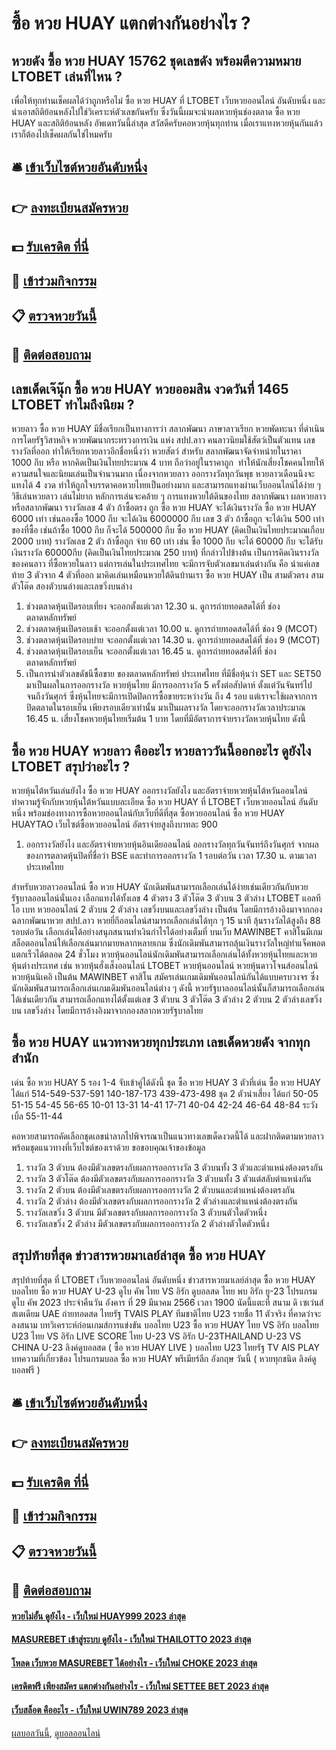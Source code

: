 # ซื้อ หวย HUAY แตกต่างกันอย่างไร ?
## หวยดัง ซื้อ หวย HUAY 15762 ชุดเลขดัง พร้อมตีความหมาย LTOBET เล่นที่ไหน ?
เพื่อให้ทุกท่านเช็คผลได้ว่าถูกหรือไม่ ซื้อ หวย HUAY ที่ LTOBET เว็บหวยออนไลน์ อันดับหนึ่ง และนำเอาสถิติย้อนหลังไปใช่วิเคราะห์ตัวเลขกันครับ
ซึ่งวันนี้ผมจะนำผลหวยหุ้นช่องตลาด ซื้อ หวย HUAY และสถิติย้อนหลัง อัพเดทวันนี้ล่าสุด
สวัสดีครับคอหวยหุ้นทุกท่าน เมื่อเราแทงหวยหุ้นกันแล้วเราก็ต้องไปเช็คผลกันใช่ไหมครับ

## 🛎 [เข้าเว็บไซต์หวยอันดับหนึ่ง](https://bit.ly/3BG5bNw)
## 👉 [ลงทะเบียนสมัครหวย](https://bit.ly/3BG5bNw)
## 💵 [รับเครดิต ที่นี่](https://bit.ly/3C3mvgS)
## 👑 [เข้าร่วมกิจกรรม](https://bit.ly/3C3mvgS)
## 📋 [ตรวจหวยวันนี้](https://bit.ly/3C3mvgS)
## 📱 [ติดต่อสอบถาม](https://bit.ly/3C3mvgS)

## เลขเด็ดเจ๊นุ๊ก ซื้อ หวย HUAY หวยออมสิน งวดวันที่ 1465 LTOBET ทำไมถึงนิยม ?
หวยลาว ซื้อ หวย HUAY มีชื่อเรียกเป็นทางการว่า สลากพัฒนา ภาษาลาวเรียก หวยพัดทะนา ที่ดำเนินการโดยรัฐวิสาหกิจ หวยพัฒนากระทรวงการเงิน แห่ง สปป.ลาว คนลาวนิยมใช้สัตว์เป็นตัวแทน เลขรางวัลที่ออก ทำให้เรียกหวยลาวอีกชื่อหนึ่งว่า หวยสัตว์ สำหรับ
สลากพัฒนาจัดจำหน่ายในราคา 1000 กีบ หรือ หากคิดเป็นเงินไทยประมาณ 4 บาท ถือว่าอยู่ในราคาถูก  ทำให้นักเสี่ยงโชคคนไทยให้ความสนใจและนิยมเล่นเป็นจำนวนมาก เนื่องจากหวยลาว ออกรางวัลทุกวันพุธ หวยลาวเดือนนึงจะแทงได้ 4 งวด ทำให้ถูกใจบรรดาคอหวยไทยเป็นอย่างมาก และสามารถแทงผ่านเว็บออนไลน์ได้ง่าย ๆ วิธีเล่นหวยลาว เล่นไม่ยาก หลักการเล่นจะคล้าย ๆ การแทงหวยใต้ดินของไทย
สลากพัฒนา
ผลหวยลาว หรือสลากพัฒนา
รางวัลเลข 4 ตัว ถ้าซื้อตรง ถูก ซื้อ หวย HUAY จะได้เงินรางวัล ซื้อ หวย HUAY 6000 เท่า เช่นลองซื้อ 1000 กีบ จะได้เงิน 6000000 กีบ
เลข 3 ตัว ถ้าซื้อถูก จะได้เงิน 500 เท่าของที่ซื้อ เช่นถ้าซื้อ 1000 กีบ ก็จะได้ 500000 กีบ ซื้อ หวย HUAY (คิดเป็นเงินไทยประมาณเกือบ 2000 บาท)
รางวัลเลข 2 ตัว ถ้าซื้อถูก จ่าย 60 เท่า เช่น ซื้อ 1000 กีบ จะได้ 60000 กีบ จะได้รับเงินรางวัล 60000กีบ (คิดเป็นเงินไทยประมาณ 250 บาท)
ที่กล่าวไปข้างต้น เป็นการคิดเงินรางวัลของคนลาว ที่ซื้อหวยในลาว แต่การเล่นในประเทศไทย จะมีการจับตัวเลขมาเล่นต่างกัน คือ นำแค่เลขท้าย 3 ตัวจาก 4 ตัวที่ออก มาคิดเล่นเหมือนหวยใต้ดินบ้านเรา ซื้อ หวย HUAY เป็น สามตัวตรง สามตัวโต๊ด สองตัวบนล่างและเลขวิ่งบนล่าง
1. ช่วงตลาดหุ้นเปิดรอบเที่ยง จะออกตั้งแต่เวลา 12.30 น. ดูการถ่ายทอดสดได้ที่ ช่อง ตลาดหลักทรัพย์
2. ช่วงตลาดหุ้นเปิดรอบเช้า จะออกตั้งแต่เวลา 10.00 น. ดูการถ่ายทอดสดได้ที่ ช่อง 9 (MCOT)
3. ช่วงตลาดหุ้นเปิดรอบบ่าย จะออกตั้งแต่เวลา 14.30 น. ดูการถ่ายทอดสดได้ที่ ช่อง 9 (MCOT)
4. ช่วงตลาดหุ้นเปิดรอบเย็น จะออกตั้งแต่เวลา 16.45 น. ดูการถ่ายทอดสดได้ที่ ช่อง ตลาดหลักทรัพย์
5. เป็นการนำตัวเลขดัชนีซื้อขาย ของตลาดหลักทรัพย์ ประเทศไทย ที่มีชื่อหุ้นว่า SET และ SET50 มาเป็นผลในการออกรางวัล หวยหุ้นไทย มีการออกรางวัล 5 ครั้งต่อสัปดาห์ ตั้งแต่วันจันทร์ไปจนถึงวันศุกร์ ซึ่งหุ้นไทยจะมีการเปิดปิดการซื้อขายระหว่างวัน ถึง 4 รอบ แต่เราจะใช้ผลจากการปิดตลาดในรอบเย็น เพียงรอบเดียวเท่านั้น มาเป็นผลรางวัล โดยจะออกรางวัลเวลาประมาณ 16.45 น. เสี่ยงโชคหวยหุ้นไทยเริ่มต้น 1 บาท โดยที่มีอัตราการจ่ายรางวัลหวยหุ้นไทย ดังนี้

## ซื้อ หวย HUAY หวยลาว คืออะไร หวยลาววันนี้ออกอะไร ดูยังไง LTOBET สรุปว่าอะไร ?
หวยหุ้นไต้หวันเล่นยังไง ซื้อ หวย HUAY ออกรางวัลยังไง และอัตราจ่ายหวยหุ้นไต้หวันออนไลน์ ทำความรู้จักกับหวยหุ้นใต้หวันแบบละเอียด ซื้อ หวย HUAY ที่ LTOBET เว็บหวยออนไลน์ อันดับหนึ่ง พร้อมช่องทางการซื้อหวยออนไลน์กับเว็บที่ดีที่สุด ซื้อหวยออนไลน์ ซื้อ หวย HUAY HUAYTAO เว็บไซต์ซื้อหวยออนไลน์ อัตราจ่ายสูงถึงบาทละ 900
1. ออกรางวัลยังไง และอัตราจ่ายหวยหุ้นอินเดียออนไลน์ ออกรางวัลทุกวันจันทร์ถึงวันศุกร์ จากผลของการตลาดหุ้นปิดที่ชื่อว่า BSE และทำการออกรางวัล 1 รอบต่อวัน เวลา 17.30 น. ตามเวลาประเทศไทย

สำหรับหวยลาวออนไลน์ ซื้อ หวย HUAY นักเดิมพันสามารถเลือกเล่นได้ง่ายเช่นเดียวกันกับหวยรัฐบาลออนไลน์นั่นเอง เลือกแทงได้ทั้งเลข 4 ตัวตรง 3 ตัวโต๊ด 3 ตัวบน 3 ตัวล่าง LTOBET แอลทีโอ เบท หวยออนไลน์ 2 ตัวบน 2 ตัวล่าง เลขวิ่งบนและเลขวิ่งล่าง เป็นต้น โดยมีการอ้างอิงมาจากกองฉลากพัฒนาหวย สปป.ลาว
หวยยี่กีออนไลน์สามารถเลือกเล่นได้ทุก ๆ 15 นาที ลุ้นรางวัลได้สูงถึง 88 รอบต่อวัน เลือกเล่นได้อย่างสนุกสนานทำเงินกำไรได้อย่างเต็มที่
บนเว็บ MAWINBET คาสิโนมีเกมสล็อตออนไลน์ให้เลือกเล่นมากมายหลากหลายเกม ซึ่งนักเดิมพันสามารถลุ้นเงินรางวัลใหญ่ทำแจ็คพอตแตกเร็วได้ตลอด 24 ชั่วโมง
หวยหุ้นออนไลน์นักเดิมพันสามารถเลือกเล่นได้ทั้งหวยหุ้นไทยและหวยหุ้นต่างประเทศ เช่น หวยหุ้นฮั่งเส็งออนไลน์ LTOBET หวยหุ้นออนไลน์ หวยหุ้นดาวโจนส์ออนไลน์ หวยหุ้นนิเคอิ เป็นต้น
MAWINBET คาสิโน สมัครเล่นเกมเดิมพันออนไลน์กันได้แบบครบวงจร ซึ่งนักเดิมพันสามารถเลือกเล่นเกมเดิมพันออนไลน์ต่าง ๆ ดังนี้
หวยรัฐบาลออนไลน์นั้นก็สามารถเลือกเล่นได้เช่นเดียวกัน สามารถเลือกแทงได้ตั้งแต่เลข 3 ตัวบน 3 ตัวโต๊ด 3 ตัวล่าง 2 ตัวบน 2 ตัวล่างเลขวิ่งบน เลขวิ่งล่าง โดยมีการอ้างอิงมาจากกองสลากหวยรัฐบาลไทย

## ซื้อ หวย HUAY แนวทางหวยทุกประเภท เลขเด็ดหวยดัง จากทุกสำนัก
เด่น ซื้อ หวย HUAY 5 รอง 1-4 จับเข้าคู่ได้ดังนี้
ชุด ซื้อ หวย HUAY 3 ตัวที่เด่น ซื้อ หวย HUAY ได้แก่
514-549-537-591
140-187-173
439-473-498
ชุด 2 ตัวน่าเสี่ยง ได้แก่
50-05
51-15
54-45
56-65
10-01
13-31
14-41
17-71
40-04
42-24
46-64
48-84
ระวังเบิ้ล 55-11-44

คอหวยสามารถคัดเลือกชุดเลขนำลาภไปพิจารณาเป็นแนวทางเลขเด็ดงวดนี้ได้ และฝากติดตามหวยลาว พร้อมชุดแนวทางที่เว็บไซต์ของเราด้วย
ขอขอบคุณเจ้าของข้อมูล
1. รางวัล 3 ตัวบน ต้องมีตัวเลขตรงกับผลการออกรางวัล 3 ตัวบนทั้ง 3 ตัวและตำแหน่งต้องตรงกัน
2. รางวัล 3 ตัวโต๊ด ต้องมีตัวเลขตรงกับผลการออกรางวัล 3 ตัวบนทั้ง 3 ตัวแต่สลับตำแหน่งกัน
3. รางวัล 2 ตัวบน ต้องมีตัวเลขตรงกับผลการออกรางวัล 2 ตัวบนและตำแหน่งต้องตรงกัน
4. รางวัล 2 ตัวล่าง ต้องมีตัวเลขตรงกับผลการออกรางวัล 2 ตัวล่างและตำแหน่งต้องตรงกัน
5. รางวัลเลขวิ่ง 3 ตัวบน มีตัวเลขตรงกับผลการออกรางวัล 3 ตัวบนตัวใดตัวหนึ่ง
6. รางวัลเลขวิ่ง 2 ตัวล่าง มีตัวเลขตรงกับผลการออกรางวัล 2 ตัวล่างตัวใดตัวหนึ่ง

## สรุปท้ายที่สุด ข่าวสารหวยมาเลย์ล่าสุด ซื้อ หวย HUAY
สรุปท้ายที่สุด ที่ LTOBET เว็บหวยออนไลน์ อันดับหนึ่ง ข่าวสารหวยมาเลย์ล่าสุด ซื้อ หวย HUAY บอลไทย ซื้อ หวย HUAY U-23 ดูไบ คัพ ไทย VS อิรัก
ดูบอลสด ไทย พบ อิรัก ยู-23 โปรแกรมดูไบ คัพ 2023 ประจำคืนวัน อังคาร ที่ 29 มีนาคม 2566 เวลา 1900 นัดนี้แตะที่ สนาม ดิ เซเว่นส์ สเตเดียม UAE ถ่ายทอดสด ไทยรัฐ TVAIS PLAY
ทีมชาติไทย U23 รายชื่อ 11 ตัวจริง ที่คาดว่าจะลงสนาม
บทวิเคราะห์ก่อนเกมส์การแข่งขัน บอลไทย U23 ซื้อ หวย HUAY ไทย VS อิรัก
บอลไทย U23 ไทย VS อิรัก
LIVE SCORE ไทย U-23 VS อิรัก U-23THAILAND U-23 VS CHINA U-23
ลิงค์ดูบอลสด ( ซื้อ หวย HUAY LIVE ) บอลไทย U23
ไทยรัฐ TV
AIS PLAY
บทความที่เกี่ยวข้อง
โปรแกรมบอล ซื้อ หวย HUAY พรีเมียร์ลีก อังกฤษ วันนี้ ( หวยทุกชนิด ลิงค์ดูบอลฟรี )

## 🛎 [เข้าเว็บไซต์หวยอันดับหนึ่ง](https://bit.ly/3BG5bNw)
## 👉 [ลงทะเบียนสมัครหวย](https://bit.ly/3BG5bNw)
## 💵 [รับเครดิต ที่นี่](https://bit.ly/3C3mvgS)
## 👑 [เข้าร่วมกิจกรรม](https://bit.ly/3C3mvgS)
## 📋 [ตรวจหวยวันนี้](https://bit.ly/3C3mvgS)
## 📱 [ติดต่อสอบถาม](https://bit.ly/3C3mvgS)

#### [หวยไม่อั้น ดูยังไง - เว็บใหม่ HUAY999 2023 ล่าสุด](https://atom.io/themes/หวยไม่อั้น%20ดูยังไง%20-%20เว็บใหม่%20huay999%202023%20ล่าสุด)
#### [MASUREBET เข้าสู่ระบบ ดูยังไง - เว็บใหม่ THAILOTTO 2023 ล่าสุด](https://atom.io/themes/masurebet%20เข้าสู่ระบบ%20ดูยังไง%20-%20เว็บใหม่%20thailotto%202023%20ล่าสุด)
#### [โหลด เว็บหวย MASUREBET ได้อย่างไร - เว็บใหม่ CHOKE 2023 ล่าสุด](https://atom.io/themes/โหลด%20เว็บหวย%20masurebet%20ได้อย่างไร%20-%20เว็บใหม่%20choke%202023%20ล่าสุด)
#### [เครดิตฟรี เพียงสมัคร แตกต่างกันอย่างไร - เว็บใหม่ SETTEE BET 2023 ล่าสุด](https://atom.io/themes/เครดิตฟรี%20เพียงสมัคร%20แตกต่างกันอย่างไร%20-%20เว็บใหม่%20settee%20bet%202023%20ล่าสุด)
#### [เว็บสล็อต คืออะไร - เว็บใหม่ UWIN789 2023 ล่าสุด](https://atom.io/themes/เว็บสล็อต%20คืออะไร%20-%20เว็บใหม่%20uwin789%202023%20ล่าสุด)

[ผลบอลวันนี้](https://siamsport.tv "ผลบอลวันนี้"), [ดูบอลออนไลน์](https://siamsport.tv/ดูบอลสด "ดูบอลออนไลน์")